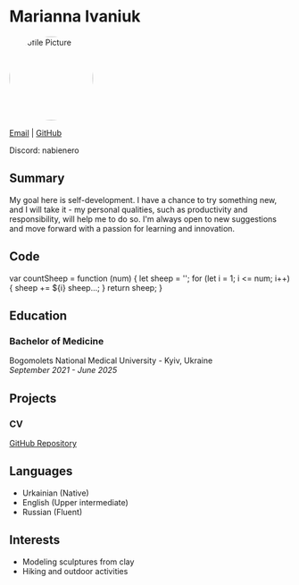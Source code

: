 # Marianna Ivaniuk

<img src="https://avatars.githubusercontent.com/u/173073426?s=400&u=58b32a3616d6738ed43fc4d20337a59842357d00&v=4" alt="Profile Picture" width="150" height="150" style="border-radius: 50%; object-fit: cover;"/>

[Email](mariannaivaniuk@gmail.com) | [GitHub](https://github.com/nabinero) 

Discord: nabienero

## Summary

My goal here is self-development. I have a chance to try something new, and I will take it - my personal qualities, such as productivity and responsibility, will help me to do so. I'm always open to new suggestions and move forward with a passion for learning and innovation.

## Code

var countSheep = function (num) {
  let sheep = '';
  for (let i = 1; i <= num; i++) {
    sheep += ${i} sheep...;
  }
  return sheep;
}

## Education

### Bachelor of Medicine
Bogomolets National Medical University - Kyiv, Ukraine  
*September 2021 - June 2025*

## Projects

### CV
[GitHub Repository](https://github.com/nabinero/rsschool-cv)


## Languages
- Urkainian (Native)
- English (Upper intermediate)
- Russian (Fluent)


## Interests

- Modeling sculptures from clay
- Hiking and outdoor activities
